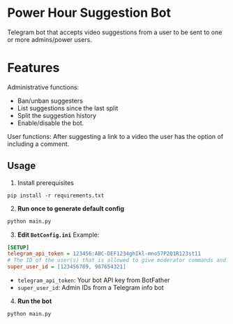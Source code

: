 # Power Hour Suggestion Bot

Telegram bot that accepts video suggestions from a user to be sent to one or more admins/power users. 


# Features

Administrative functions:
- Ban/unban suggesters
- List suggestions since the last split
- Split the suggestion history
- Enable/disable the bot.

User functions:
After suggesting a link to a video the user has the option of including a comment.

## Usage
1. Install prerequisites

```
pip install -r requirements.txt
```

2. **Run once to generate default config**

```bash
python main.py
```
3. **Edit `BotConfig.ini`**
   Example:

```ini
[SETUP]
telegram_api_token = 123456:ABC-DEF1234ghIkl-mno57P2Q1R123st11
# The ID of the user(s) that is allowed to give moderator commands and gets suggestions. Can add multiple, each separated by a comma.
super_user_id = [123456789, 987654321]
```

* `telegram_api_token`: Your bot API key from BotFather
* `super_user_id`: Admin IDs from a Telegram info bot
4. **Run the bot**

```bash
python main.py
```